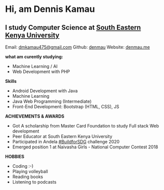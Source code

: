# Hi, am Dennis Kamau
## I study Computer Science at [South Eastern Kenya University](https://www.seku.ac.ke/)

Email: dmkamau475@gmail.com
Github: [denmau](https://github.com/denmau)
Website: [denmau.me](https://denmau.me)

**what am curently studying:**
* Machine Learning / AI
* Web Development with PHP

**Skills**
* Android Development with Java
* Machine Learning
* Java Web Programming (Intermediate)
* Front-End Development: Bootstrap (HTML, CSS), JS

**ACHIEVEMENTS & AWARDS**
* Got A scholarship from Master Card Foundation to study Full stack Web development
* Peer Educator at South Eastern Kenya University
* Participated in Andela [#BuildforSDG](https://buildforsdg.andela.com/) challenge 2020
* Emerged position 1 at Naivasha Girls - National Computer Contest 2018

**HOBBIES**
* Coding :-)
* Playing volleyball
* Reading books
* Listening to podcasts
